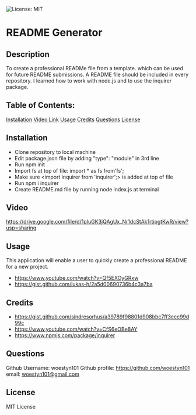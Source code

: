 ![License: MIT](https://img.shields.io/badge/License-MIT-yellow.svg)

# README Generator

## Description 
To create a professional READMe file from a template.
which can be used for future README submissions.
A README file should be included in every repository.
I learned how to work with node.js and to use the inquirer package.

## Table of Contents: 

[Installation](#Installation)
[Video Link](#video)
[Usage](#usage)
[Credits](#credits)
[Questions](#questions)
[License](#license)

## Installation

- Clone repository to local machine
- Edit package.json file by adding "type": "module" in 3rd line
- Run npm init
- Import fs at top of file: import * as fs from'fs';
- Make sure <import inquirer from 'inquirer';> is added at top of file
- Run npm i inquirer
- Create README.md file by running node index.js at terminal


## Video

https://drive.google.com/file/d/1pIuGK3jQAgUx_Nr1dcStAk1rtipgtKwR/view?usp=sharing


## Usage
This application will enable a user to quickly create a professional README for a new project.

- https://www.youtube.com/watch?v=Qf5EXOyGRxw
- https://gist.github.com/lukas-h/2a5d00690736b4c3a7ba
## Credits

- https://gist.github.com/sindresorhus/a39789f98801d908bbc7ff3ecc99d99c
- https://www.youtube.com/watch?v=CfS6eOBe8AY
- https://www.npmjs.com/package/inquirer
## Questions

Github Username: woestyn101
Github profile: https://github.com/woestyn101
email: woestyn101@gmail.com

## License

MIT License
